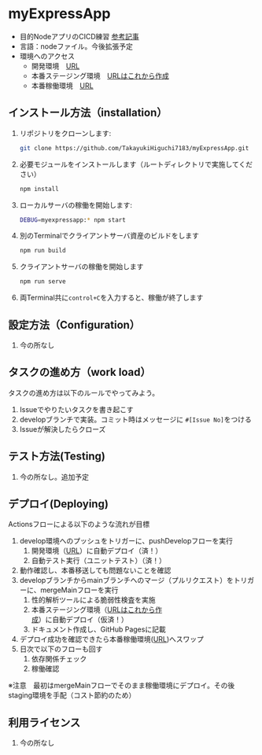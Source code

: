 # myExpressApp
* 目的NodeアプリのCICD練習
[参考記事](https://learn.microsoft.com/ja-jp/azure/app-service/quickstart-nodejs?tabs=windows&pivots=development-environment-vscode#create-your-nodejs-application)
* 言語：nodeファイル。今後拡張予定
* 環境へのアクセス
  * 開発環境　[URL](https://nodeapplicationdevelop-g4bgeqh9h6djewc5.japaneast-01.azurewebsites.net/)
  * 本番ステージング環境　[URLはこれから作成](これから作成)
  * 本番稼働環境　[URL](https://nodeapplication-fjd9gsfufwangrhb.japaneast-01.azurewebsites.net/)

## インストール方法（installation）

1. リポジトリをクローンします:
   ```bash
   git clone https://github.com/TakayukiHiguchi7183/myExpressApp.git
2. 必要モジュールをインストールします（ルートディレクトリで実施してください）
   ```bash
   npm install
2. ローカルサーバの稼働を開始します:
    ```bash
    DEBUG=myexpressapp:* npm start
3. 別のTerminalでクライアントサーバ資産のビルドをします
    ```bash
    npm run build
4. クライアントサーバの稼働を開始します
    ```bash
    npm run serve
4. 両Terminal共に```control+C```を入力すると、稼働が終了します

## 設定方法（Configuration）

1. 今の所なし

## タスクの進め方（work load）
タスクの進め方は以下のルールでやってみよう。

1. Issueでやりたいタスクを書き起こす
2. developブランチで実装。コミット時はメッセージに `#[Issue No]`をつける
3. Issueが解決したらクローズ

## テスト方法(Testing)

1. 今の所なし。追加予定

## デプロイ(Deploying)
Actionsフローによる以下のような流れが目標

1. develop環境へのプッシュをトリガーに、pushDevelopフローを実行
    1. 開発環境（[URL](https://nodeapplicationdevelop-g4bgeqh9h6djewc5.japaneast-01.azurewebsites.net/)）に自動デプロイ（済！）
    2. 自動テスト実行（ユニットテスト）（済！）
3. 動作確認し、本番移送しても問題ないことを確認
4. developブランチからmainブランチへのマージ（プルリクエスト）をトリガーに、mergeMainフローを実行
    1. 性的解析ツールによる脆弱性検査を実施
    2. 本番ステージング環境（[URLはこれから作成](これから作成)）に自動デプロイ（仮済！）
    3. ドキュメント作成し、GitHub Pagesに記載
6. デプロイ成功を確認できたら本番稼働環境([URL](https://nodeapplication-fjd9gsfufwangrhb.japaneast-01.azurewebsites.net/))へスワップ
7. 日次で以下のフローも回す
    1. 依存関係チェック
    2. 稼働確認

※注意　最初はmergeMainフローでそのまま稼働環境にデプロイ。その後staging環境を手配（コスト節約のため）

## 利用ライセンス

1. 今の所なし
